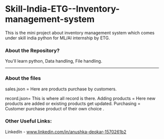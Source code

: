 # Skill-India-ETG--Inventory-management-system
This is the mini project about inventory management system which comes under skill india python for ML/AI internship by ETG.
### About the Repository?
 You'll learn python, Data handling, File handling.
 
 
-----



### About the files
sales.json = Here are products purchase by customers.

record.json= This is where all record is there.
Adding products = Here new products are added or existing products get updated.
Purchasing = Customer purchase product of their own choice .

### Other Useful Links:

LinkedIn - www.linkedin.com/in/anushka-deokar-1570261b2

